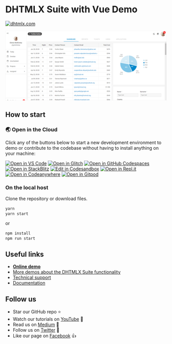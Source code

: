 # DHTMLX Suite with Vue Demo

[![dhtmlx.com](https://img.shields.io/badge/made%20by-DHTMLX-blue)](https://dhtmlx.com/)

![DHTMLX Suite with Vue Demo](https://raw.githubusercontent.com/DHTMLX/vue-suite-demo/master/suite.png)

## How to start
### 🌏  Open in the Cloud 

Click any of the buttons below to start a new development environment to demo or contribute to the codebase without having to install anything on your machine:

[![Open in VS Code](https://img.shields.io/badge/Open%20in-VS%20Code-blue?logo=visualstudiocode)](https://vscode.dev/github/dhtmlx/vue-suite-demo)
[![Open in Glitch](https://img.shields.io/badge/Open%20in-Glitch-blue?logo=glitch)](https://glitch.com/edit/#!/import/github/dhtmlx/vue-suite-demo)
[![Open in GitHub Codespaces](https://github.com/codespaces/badge.svg)](https://codespaces.new/dhtmlx/vue-suite-demo)
[![Open in StackBlitz](https://developer.stackblitz.com/img/open_in_stackblitz.svg)](https://stackblitz.com/github/dhtmlx/vue-suite-demo)
[![Edit in Codesandbox](https://codesandbox.io/static/img/play-codesandbox.svg)](https://codesandbox.io/s/github/dhtmlx/vue-suite-demo)
[![Open in Repl.it](https://replit.com/badge/github/withastro/astro)](https://replit.com/github/dhtmlx/vue-suite-demo)
[![Open in Codeanywhere](https://codeanywhere.com/img/open-in-codeanywhere-btn.svg)](https://app.codeanywhere.com/#https://github.com/dhtmlx/vue-suite-demo)
[![Open in Gitpod](https://gitpod.io/button/open-in-gitpod.svg)](https://gitpod.io/#https://github.com/dhtmlx/vue-suite-demo)
### On the local host 

Clone the repository or download files.

```
yarn
yarn start
```

or

```
npm install
npm run start
```

## Useful links

- **[Online demo](https://replit.com/@dhtmlx/dhtmlx-suite-with-vue)**
- [More demos about the DHTMLX Suite functionality](https://snippet.dhtmlx.com/1eh4ks4f)
- [Technical support ](https://forum.dhtmlx.com/c/suite)
- [Documentation](https://docs.dhtmlx.com/suite/)

## Follow us

- Star our GitHub repo :star:
- Watch our tutorials on [YouTube](https://www.youtube.com/user/dhtmlx/videos) :eyes:
- Read us on [Medium](https://dhtmlx.medium.com) :newspaper:
- Follow us on [Twitter](https://twitter.com/dhtmlx) :feet:
- Like our page on [Facebook](https://www.facebook.com/dhtmlx/) :thumbsup:
